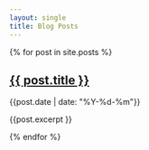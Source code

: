 ```yaml
---
layout: single
title: Blog Posts
---
```


{% for post in site.posts %}
<h2><a href="{{ post.url }}">{{ post.title }}</a></h2>
<p>{{post.date | date: "%Y-%d-%m"}}</p>
<p>{{post.excerpt }}</p>
{% endfor %}

